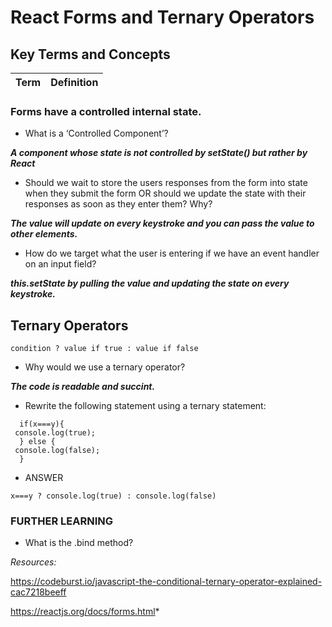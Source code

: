 # React Forms and Ternary Operators

## Key Terms and Concepts

Term | Definition
----- | -----

### Forms have a controlled internal state.

- What is a ‘Controlled Component’?

***A component whose state is not controlled by setState() but rather by React***

- Should we wait to store the users responses from the form into state when they submit the form OR should we update the state with their responses as soon as they enter them? Why?

***The value will update on every keystroke and you can pass the value to other elements.***

- How do we target what the user is entering if we have an event handler on an input field?

***this.setState by pulling the value and updating the state on every keystroke.***

## Ternary Operators

```
condition ? value if true : value if false
```

- Why would we use a ternary operator?

***The code is readable and succint.***

- Rewrite the following statement using a ternary statement:

```
  if(x===y){
 console.log(true);
  } else {
 console.log(false);
  }
```
- ANSWER

```
x===y ? console.log(true) : console.log(false)
```


### FURTHER LEARNING

- What is the .bind method?


*Resources:*

https://codeburst.io/javascript-the-conditional-ternary-operator-explained-cac7218beeff

https://reactjs.org/docs/forms.html*